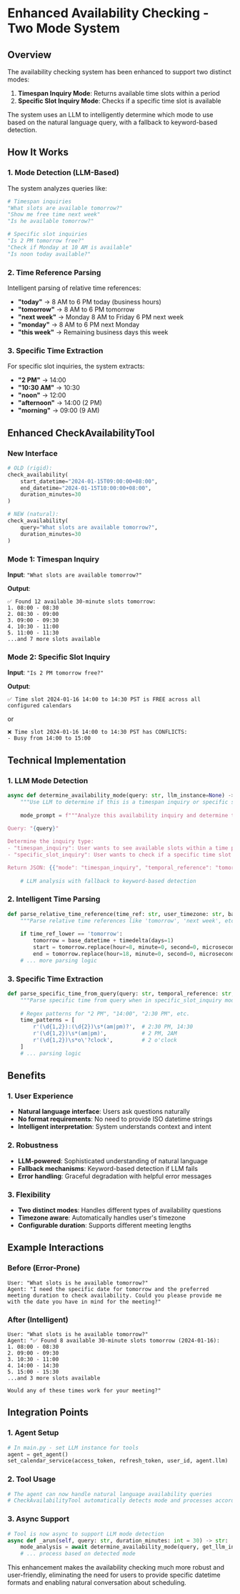 # Enhanced Availability Checking - Two Mode System

## Overview

The availability checking system has been enhanced to support two distinct modes:

1. **Timespan Inquiry Mode**: Returns available time slots within a period
2. **Specific Slot Inquiry Mode**: Checks if a specific time slot is available

The system uses an LLM to intelligently determine which mode to use based on the natural language query, with a fallback to keyword-based detection.

## How It Works

### 1. Mode Detection (LLM-Based)

The system analyzes queries like:

```python
# Timespan inquiries
"What slots are available tomorrow?"
"Show me free time next week" 
"Is he available tomorrow?"

# Specific slot inquiries  
"Is 2 PM tomorrow free?"
"Check if Monday at 10 AM is available"
"Is noon today available?"
```

### 2. Time Reference Parsing

Intelligent parsing of relative time references:

- **"today"** → 8 AM to 6 PM today (business hours)
- **"tomorrow"** → 8 AM to 6 PM tomorrow
- **"next week"** → Monday 8 AM to Friday 6 PM next week
- **"monday"** → 8 AM to 6 PM next Monday
- **"this week"** → Remaining business days this week

### 3. Specific Time Extraction

For specific slot inquiries, the system extracts:

- **"2 PM"** → 14:00
- **"10:30 AM"** → 10:30
- **"noon"** → 12:00
- **"afternoon"** → 14:00 (2 PM)
- **"morning"** → 09:00 (9 AM)

## Enhanced CheckAvailabilityTool

### New Interface

```python
# OLD (rigid):
check_availability(
    start_datetime="2024-01-15T09:00:00+08:00",
    end_datetime="2024-01-15T10:00:00+08:00", 
    duration_minutes=30
)

# NEW (natural):
check_availability(
    query="What slots are available tomorrow?",
    duration_minutes=30
)
```

### Mode 1: Timespan Inquiry

**Input**: `"What slots are available tomorrow?"`

**Output**:
```
✅ Found 12 available 30-minute slots tomorrow:
1. 08:00 - 08:30
2. 08:30 - 09:00  
3. 09:00 - 09:30
4. 10:30 - 11:00
5. 11:00 - 11:30
...and 7 more slots available
```

### Mode 2: Specific Slot Inquiry

**Input**: `"Is 2 PM tomorrow free?"`

**Output**:
```
✅ Time slot 2024-01-16 14:00 to 14:30 PST is FREE across all configured calendars
```

or

```
❌ Time slot 2024-01-16 14:00 to 14:30 PST has CONFLICTS:
- Busy from 14:00 to 15:00
```

## Technical Implementation

### 1. LLM Mode Detection

```python
async def determine_availability_mode(query: str, llm_instance=None) -> Dict[str, Any]:
    """Use LLM to determine if this is a timespan inquiry or specific slot inquiry."""
    
    mode_prompt = f"""Analyze this availability inquiry and determine the mode:
    
Query: "{query}"

Determine the inquiry type:
- "timespan_inquiry": User wants to see available slots within a time period
- "specific_slot_inquiry": User wants to check if a specific time slot is available

Return JSON: {{"mode": "timespan_inquiry", "temporal_reference": "tomorrow", ...}}"""
    
    # LLM analysis with fallback to keyword-based detection
```

### 2. Intelligent Time Parsing

```python
def parse_relative_time_reference(time_ref: str, user_timezone: str, base_datetime: datetime):
    """Parse relative time references like 'tomorrow', 'next week', etc."""
    
    if time_ref_lower == 'tomorrow':
        tomorrow = base_datetime + timedelta(days=1)
        start = tomorrow.replace(hour=8, minute=0, second=0, microsecond=0)
        end = tomorrow.replace(hour=18, minute=0, second=0, microsecond=0)
    # ... more parsing logic
```

### 3. Specific Time Extraction

```python
def parse_specific_time_from_query(query: str, temporal_reference: str, user_timezone: str):
    """Parse specific time from query when in specific_slot_inquiry mode."""
    
    # Regex patterns for "2 PM", "14:00", "2:30 PM", etc.
    time_patterns = [
        r'(\d{1,2}):(\d{2})\s*(am|pm)?',  # 2:30 PM, 14:30
        r'(\d{1,2})\s*(am|pm)',           # 2 PM, 2AM
        r'(\d{1,2})\s*o\'?clock',         # 2 o'clock
    ]
    # ... parsing logic
```

## Benefits

### 1. User Experience
- **Natural language interface**: Users ask questions naturally
- **No format requirements**: No need to provide ISO datetime strings
- **Intelligent interpretation**: System understands context and intent

### 2. Robustness  
- **LLM-powered**: Sophisticated understanding of natural language
- **Fallback mechanisms**: Keyword-based detection if LLM fails
- **Error handling**: Graceful degradation with helpful error messages

### 3. Flexibility
- **Two distinct modes**: Handles different types of availability questions
- **Timezone aware**: Automatically handles user's timezone
- **Configurable duration**: Supports different meeting lengths

## Example Interactions

### Before (Error-Prone)
```
User: "What slots is he available tomorrow?"
Agent: "I need the specific date for tomorrow and the preferred meeting duration to check availability. Could you please provide me with the date you have in mind for the meeting?"
```

### After (Intelligent)
```
User: "What slots is he available tomorrow?"
Agent: "✅ Found 8 available 30-minute slots tomorrow (2024-01-16):
1. 08:00 - 08:30
2. 09:00 - 09:30  
3. 10:30 - 11:00
4. 14:00 - 14:30
5. 15:00 - 15:30
...and 3 more slots available

Would any of these times work for your meeting?"
```

## Integration Points

### 1. Agent Setup
```python
# In main.py - set LLM instance for tools
agent = get_agent()
set_calendar_service(access_token, refresh_token, user_id, agent.llm)
```

### 2. Tool Usage
```python
# The agent can now handle natural language availability queries
# CheckAvailabilityTool automatically detects mode and processes accordingly
```

### 3. Async Support
```python
# Tool is now async to support LLM mode detection
async def _arun(self, query: str, duration_minutes: int = 30) -> str:
    mode_analysis = await determine_availability_mode(query, get_llm_instance())
    # ... process based on detected mode
```

This enhancement makes the availability checking much more robust and user-friendly, eliminating the need for users to provide specific datetime formats and enabling natural conversation about scheduling. 